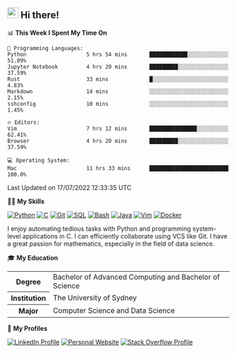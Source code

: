 ## <a href="#"><img src="https://media.giphy.com/media/hvRJCLFzcasrR4ia7z/giphy.gif" width="25px" height="25px"></a> Hi there!

<!--START_SECTION:waka-->
📊 **This Week I Spent My Time On** 

```text
💬 Programming Languages: 
Python                   5 hrs 54 mins       ████████████░░░░░░░░░░░░░   51.09% 
Jupyter Notebook         4 hrs 20 mins       █████████░░░░░░░░░░░░░░░░   37.59% 
Rust                     33 mins             █░░░░░░░░░░░░░░░░░░░░░░░░   4.83% 
Markdown                 14 mins             ░░░░░░░░░░░░░░░░░░░░░░░░░   2.15% 
sshconfig                10 mins             ░░░░░░░░░░░░░░░░░░░░░░░░░   1.45%

🔥 Editors: 
Vim                      7 hrs 12 mins       ███████████████░░░░░░░░░░   62.41% 
Browser                  4 hrs 20 mins       █████████░░░░░░░░░░░░░░░░   37.59%

💻 Operating System: 
Mac                      11 hrs 33 mins      █████████████████████████   100.0%

```


 Last Updated on 17/07/2022 12:33:35 UTC
<!--END_SECTION:waka-->

💪🏻 **My Skills**

[![Python](https://img.shields.io/badge/-Python-yellow?style=flat-square&logo=Python)](#)
[![C     ](https://img.shields.io/badge/-C-blue?style=flat-square&logo=C)](#)
[![Git   ](https://img.shields.io/badge/-Git-grey?style=flat-square&logo=Git)](#)
[![SQL   ](https://img.shields.io/badge/-SQL-grey?style=flat-square&logo=SQLite)](#)
[![Bash  ](https://img.shields.io/badge/-Bash-grey?style=flat-square&logo=GNU-Bash)](#)
[![Java  ](https://img.shields.io/badge/-Java-grey?style=flat-square&logo=OpenJDK)](#)
[![Vim   ](https://img.shields.io/badge/-Vim-grey?style=flat-square&logo=Vim)](#)
[![Docker](https://img.shields.io/badge/-Docker-grey?style=flat-square&logo=Docker)](#)

I enjoy automating tedious tasks with Python and programming system-level applications in C. I can efficiently collaborate using VCS like Git. I have a great passion for mathematics, especially in the field of data science.

🎓 **My Education**

<table>
<tr>
    <th>Degree</th>
    <td>Bachelor of Advanced Computing and Bachelor of Science</td>
</tr>
<tr>
    <th>Institution</th>
    <td>The University of Sydney</td>
</tr>
<tr>
    <th>Major</th>
    <td>Computer Science and Data Science</td>
</tr>
</table>

🔗 **My Profiles**

[![LinkedIn Profile](https://img.shields.io/badge/-LinkedIn-blue?style=social&logo=LinkedIn)](https://www.linkedin.com/in/ziao-ji)
[![Personal Website](https://img.shields.io/badge/-Personal%20Website-blue?style=social&logo=Bootstrap)](https://www.jiziao.works)
[![Stack Overflow Profile](https://img.shields.io/badge/-Stack%20Overflow-blue?style=social&logo=StackOverflow)](https://stackoverflow.com/users/11658924/spearandshield)
